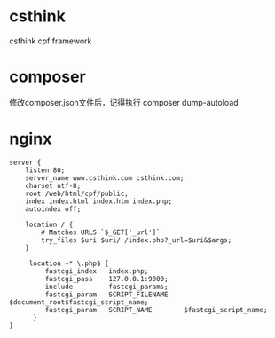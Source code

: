 # csthink
csthink cpf framework

 
# composer 
修改composer.json文件后，记得执行 composer dump-autoload

# nginx
```shell
server {
    listen 80;
    server_name www.csthink.com csthink.com;
    charset utf-8;
    root /web/html/cpf/public;
    index index.html index.htm index.php;
    autoindex off;
    
    location / {
        # Matches URLS `$_GET['_url']`
        try_files $uri $uri/ /index.php?_url=$uri&$args;
    }

     location ~* \.php$ {
         fastcgi_index   index.php;
         fastcgi_pass    127.0.0.1:9000;
         include         fastcgi_params;
         fastcgi_param   SCRIPT_FILENAME    $document_root$fastcgi_script_name;
         fastcgi_param   SCRIPT_NAME        $fastcgi_script_name;
      }
}
```
